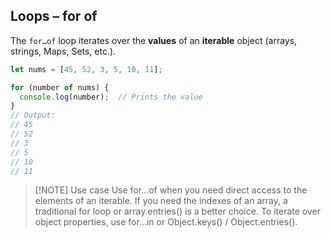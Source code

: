 ## Loops – for of

The `for…of` loop iterates over the **values** of an **iterable** object (arrays, strings, Maps, Sets, etc.).

```js
let nums = [45, 52, 3, 5, 10, 11];

for (number of nums) {
  console.log(number);  // Prints the value
}
// Output:
// 45
// 52
// 3
// 5
// 10
// 11
```
> [!NOTE] Use case
> Use for…of when you need direct access to the elements of an iterable.
> If you need the indexes of an array, a traditional for loop or array.entries() is a better choice.
> To iterate over object properties, use for…in or Object.keys() / Object.entries().